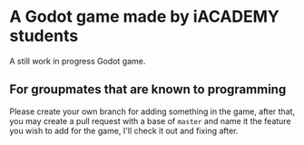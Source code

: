 # A Godot game made by iACADEMY students
A still work in progress Godot game.
## For groupmates that are known to programming
Please create your own branch for adding something in the game, after that, you may create a pull request with a base of `master` and name it the feature you wish to add for the game, I'll check it out and fixing after.
